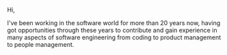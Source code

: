 Hi,

I've been working in the software world for more than 20 years now, having got opportunities through these years to contribute and gain experience in many aspects of software engineering from coding to product management to people management.
